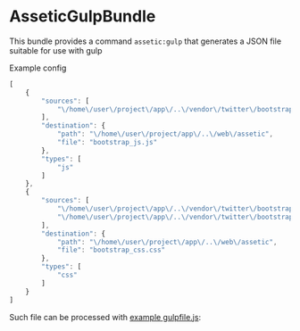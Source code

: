AsseticGulpBundle
============

This bundle provides a command `assetic:gulp` that generates a JSON file suitable for use with gulp

Example config
```js
[
    {
        "sources": [
            "\/home\/user\/project\/app\/..\/vendor\/twitter\/bootstrap\/dist\/js\/bootstrap.js"
        ],
        "destination": {
            "path": "\/home\/user\/project/app\/..\/web\/assetic",
            "file": "bootstrap_js.js"
        },
        "types": [
            "js"
        ]
    },
    {
        "sources": [
            "\/home\/user\/project\/app\/..\/vendor\/twitter\/bootstrap\/dist\/css\/bootstrap.css",
            "\/home\/user\/project\/app\/..\/vendor\/twitter\/bootstrap\/dist\/css\/bootstrap-theme.css"
        ],
        "destination": {
            "path": "\/home\/user\/project\/app\/..\/web\/assetic",
            "file": "bootstrap_css.css"
        },
        "types": [
            "css"
        ]
    }
]

```

Such file can be processed with [example gulpfile.js](https://github.com/biozshock/AsseticGulpBundle/blob/master/Resources/gulp/gulpfile.js):
